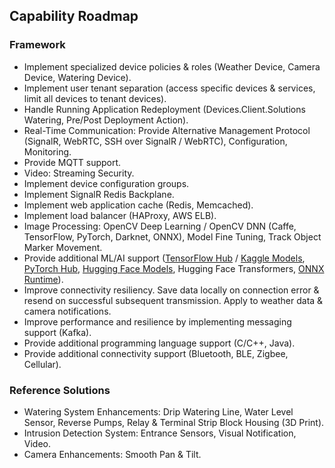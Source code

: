 ## Capability Roadmap

### Framework

- Implement specialized device policies & roles (Weather Device, Camera Device, Watering Device).
- Implement user tenant separation (access specific devices & services, limit all devices to tenant devices).
- Handle Running Application Redeployment (Devices.Client.Solutions Watering, Pre/Post Deployment Action).
- Real-Time Communication: Provide Alternative Management Protocol (SignalR, WebRTC, SSH over SignalR / WebRTC), Configuration, Monitoring.
- Provide MQTT support.
- Video: Streaming Security.
- Implement device configuration groups.
- Implement SignalR Redis Backplane.
- Implement web application cache (Redis, Memcached).
- Implement load balancer (HAProxy, AWS ELB).
- Image Processing: OpenCV Deep Learning / OpenCV DNN (Caffe, TensorFlow, PyTorch, Darknet, ONNX), Model Fine Tuning, Track Object Marker Movement.
- Provide additional ML/AI support ([TensorFlow Hub](https://tfhub.dev/) / [Kaggle Models](https://www.kaggle.com/models), [PyTorch Hub](https://pytorch.org/hub/), [Hugging Face Models](https://huggingface.co/docs/transformers/), Hugging Face Transformers, [ONNX Runtime](https://onnxruntime.ai/)).
- Improve connectivity resiliency. Save data locally on connection error & resend on successful subsequent transmission. Apply to weather data & camera notifications.
- Improve performance and resilience by implementing messaging support (Kafka).
- Provide additional programming language support (C/C++, Java).
- Provide additional connectivity support (Bluetooth, BLE, Zigbee, Cellular).

### Reference Solutions

- Watering System Enhancements: Drip Watering Line, Water Level Sensor, Reverse Pumps, Relay & Terminal Strip Block Housing (3D Print).
- Intrusion Detection System: Entrance Sensors, Visual Notification, Video.
- Camera Enhancements: Smooth Pan & Tilt.